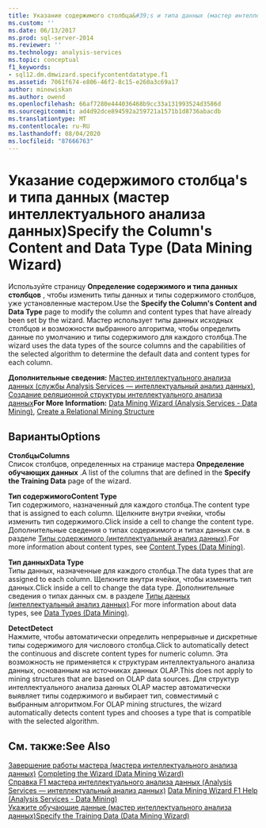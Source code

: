 ```yaml
---
title: Указание содержимого столбца&#39;s и типа данных (мастер интеллектуального анализа данных) | Документация Майкрософт
ms.custom: ''
ms.date: 06/13/2017
ms.prod: sql-server-2014
ms.reviewer: ''
ms.technology: analysis-services
ms.topic: conceptual
f1_keywords:
- sql12.dm.dmwizard.specifycontentdatatype.f1
ms.assetid: 7061f674-e806-46f2-8c15-e260a3c69a17
author: minewiskan
ms.author: owend
ms.openlocfilehash: 66af7280e444036468b9cc33a131993524d3586d
ms.sourcegitcommit: ad4d92dce894592a259721a1571b1d8736abacdb
ms.translationtype: MT
ms.contentlocale: ru-RU
ms.lasthandoff: 08/04/2020
ms.locfileid: "87666763"
---
```

# <a name="specify-the-column39s-content-and-data-type-data-mining-wizard"></a><span data-ttu-id="e0e57-102">Указание содержимого столбца&#39;s и типа данных (мастер интеллектуального анализа данных)</span><span class="sxs-lookup"><span data-stu-id="e0e57-102">Specify the Column&#39;s Content and Data Type (Data Mining Wizard)</span></span>
  <span data-ttu-id="e0e57-103">Используйте страницу **Определение содержимого и типа данных столбцов** , чтобы изменить типы данных и типы содержимого столбцов, уже установленные мастером.</span><span class="sxs-lookup"><span data-stu-id="e0e57-103">Use the **Specify the Column's Content and Data Type** page to modify the column and content types that have already been set by the wizard.</span></span> <span data-ttu-id="e0e57-104">Мастер использует типы данных исходных столбцов и возможности выбранного алгоритма, чтобы определить данные по умолчанию и типы содержимого для каждого столбца.</span><span class="sxs-lookup"><span data-stu-id="e0e57-104">The wizard uses the data types of the source columns and the capabilities of the selected algorithm to determine the default data and content types for each column.</span></span>  
  
 <span data-ttu-id="e0e57-105">**Дополнительные сведения:** [Мастер интеллектуального анализа данных (службы Analysis Services — интеллектуальный анализ данных)](data-mining/data-mining-wizard-analysis-services-data-mining.md), [Создание реляционной структуры интеллектуального анализа данных](data-mining/create-a-relational-mining-structure.md)</span><span class="sxs-lookup"><span data-stu-id="e0e57-105">**For More Information:** [Data Mining Wizard &#40;Analysis Services - Data Mining&#41;](data-mining/data-mining-wizard-analysis-services-data-mining.md), [Create a Relational Mining Structure](data-mining/create-a-relational-mining-structure.md)</span></span>  
  
## <a name="options"></a><span data-ttu-id="e0e57-106">Варианты</span><span class="sxs-lookup"><span data-stu-id="e0e57-106">Options</span></span>  
 <span data-ttu-id="e0e57-107">**Столбцы**</span><span class="sxs-lookup"><span data-stu-id="e0e57-107">**Columns**</span></span>  
 <span data-ttu-id="e0e57-108">Список столбцов, определенных на странице мастера **Определение обучающих данных** .</span><span class="sxs-lookup"><span data-stu-id="e0e57-108">A list of the columns that are defined in the **Specify the Training Data** page of the wizard.</span></span>  
  
 <span data-ttu-id="e0e57-109">**Тип содержимого**</span><span class="sxs-lookup"><span data-stu-id="e0e57-109">**Content Type**</span></span>  
 <span data-ttu-id="e0e57-110">Тип содержимого, назначенный для каждого столбца.</span><span class="sxs-lookup"><span data-stu-id="e0e57-110">The content type that is assigned to each column.</span></span> <span data-ttu-id="e0e57-111">Щелкните внутри ячейки, чтобы изменить тип содержимого.</span><span class="sxs-lookup"><span data-stu-id="e0e57-111">Click inside a cell to change the content type.</span></span> <span data-ttu-id="e0e57-112">Дополнительные сведения о типах содержимого и типах данных см. в разделе [Типы содержимого (интеллектуальный анализ данных)](data-mining/content-types-data-mining.md).</span><span class="sxs-lookup"><span data-stu-id="e0e57-112">For more information about content types, see [Content Types &#40;Data Mining&#41;](data-mining/content-types-data-mining.md).</span></span>  
  
 <span data-ttu-id="e0e57-113">**Тип данных**</span><span class="sxs-lookup"><span data-stu-id="e0e57-113">**Data Type**</span></span>  
 <span data-ttu-id="e0e57-114">Типы данных, назначенные для каждого столбца.</span><span class="sxs-lookup"><span data-stu-id="e0e57-114">The data types that are assigned to each column.</span></span> <span data-ttu-id="e0e57-115">Щелкните внутри ячейки, чтобы изменить тип данных.</span><span class="sxs-lookup"><span data-stu-id="e0e57-115">Click inside a cell to change the data type.</span></span> <span data-ttu-id="e0e57-116">Дополнительные сведения о типах данных см. в разделе [Типы данных (интеллектуальный анализ данных)](data-mining/data-types-data-mining.md).</span><span class="sxs-lookup"><span data-stu-id="e0e57-116">For more information about data types, see [Data Types &#40;Data Mining&#41;](data-mining/data-types-data-mining.md).</span></span>  
  
 <span data-ttu-id="e0e57-117">**Detect**</span><span class="sxs-lookup"><span data-stu-id="e0e57-117">**Detect**</span></span>  
 <span data-ttu-id="e0e57-118">Нажмите, чтобы автоматически определить непрерывные и дискретные типы содержимого для числового столбца.</span><span class="sxs-lookup"><span data-stu-id="e0e57-118">Click to automatically detect the continuous and discrete content types for numeric column.</span></span> <span data-ttu-id="e0e57-119">Эта возможность не применяется к структурам интеллектуального анализа данных, основанным на источниках данных OLAP.</span><span class="sxs-lookup"><span data-stu-id="e0e57-119">This does not apply to mining structures that are based on OLAP data sources.</span></span> <span data-ttu-id="e0e57-120">Для структур интеллектуального анализа данных OLAP мастер автоматически выявляет типы содержимого и выбирает тип, совместимый с выбранным алгоритмом.</span><span class="sxs-lookup"><span data-stu-id="e0e57-120">For OLAP mining structures, the wizard automatically detects content types and chooses a type that is compatible with the selected algorithm.</span></span>  
  
## <a name="see-also"></a><span data-ttu-id="e0e57-121">См. также:</span><span class="sxs-lookup"><span data-stu-id="e0e57-121">See Also</span></span>  
 <span data-ttu-id="e0e57-122">[Завершение работы мастера &#40;мастера интеллектуального анализа данных&#41;](completing-the-wizard-data-mining-wizard.md) </span><span class="sxs-lookup"><span data-stu-id="e0e57-122">[Completing the Wizard &#40;Data Mining Wizard&#41;](completing-the-wizard-data-mining-wizard.md) </span></span>  
 <span data-ttu-id="e0e57-123">[Справка F1 мастера интеллектуального анализа данных &#40;Analysis Services — интеллектуальный анализ данных&#41;](data-mining-wizard-f1-help-analysis-services-data-mining.md) </span><span class="sxs-lookup"><span data-stu-id="e0e57-123">[Data Mining Wizard F1 Help &#40;Analysis Services - Data Mining&#41;](data-mining-wizard-f1-help-analysis-services-data-mining.md) </span></span>  
 [<span data-ttu-id="e0e57-124">Укажите обучающие данные &#40;мастер интеллектуального анализа данных&#41;</span><span class="sxs-lookup"><span data-stu-id="e0e57-124">Specify the Training Data &#40;Data Mining Wizard&#41;</span></span>](specify-the-training-data-data-mining-wizard.md)  
  
  
